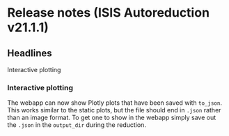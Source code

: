 # Release notes (ISIS Autoreduction v21.1.1)

## Headlines
Interactive plotting


### Interactive plotting
The webapp can now show Plotly plots that have been saved with `to_json`.
This works similar to the static plots, but the file should end in `.json` rather than an image format.
To get one to show in the webapp simply save out the `.json` in the `output_dir` during the reduction.
